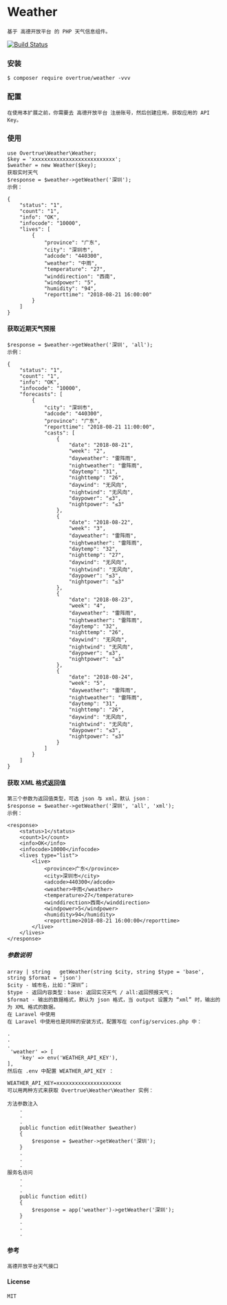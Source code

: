 # Weather
    基于 高德开放平台 的 PHP 天气信息组件。
[![Build Status](https://travis-ci.org/jiangyong19910326/weather.svg?branch=master)](https://travis-ci.org/jiangyong19910326/weather)
### 安装
    $ composer require overtrue/weather -vvv
### 配置
    在使用本扩展之前，你需要去 高德开放平台 注册账号，然后创建应用，获取应用的 API Key。
### 使用
    use Overtrue\Weather\Weather;
    $key = 'xxxxxxxxxxxxxxxxxxxxxxxxxxx';
    $weather = new Weather($key);
    获取实时天气
    $response = $weather->getWeather('深圳');
    示例：

    {
        "status": "1",
        "count": "1",
        "info": "OK",
        "infocode": "10000",
        "lives": [
            {
                "province": "广东",
                "city": "深圳市",
                "adcode": "440300",
                "weather": "中雨",
                "temperature": "27",
                "winddirection": "西南",
                "windpower": "5",
                "humidity": "94",
                "reporttime": "2018-08-21 16:00:00"
            }
        ]
    }
#### 获取近期天气预报
    $response = $weather->getWeather('深圳', 'all');
    示例：

    {
        "status": "1", 
        "count": "1", 
        "info": "OK", 
        "infocode": "10000", 
        "forecasts": [
            {
                "city": "深圳市", 
                "adcode": "440300", 
                "province": "广东", 
                "reporttime": "2018-08-21 11:00:00", 
                "casts": [
                    {
                        "date": "2018-08-21", 
                        "week": "2", 
                        "dayweather": "雷阵雨", 
                        "nightweather": "雷阵雨", 
                        "daytemp": "31", 
                        "nighttemp": "26", 
                        "daywind": "无风向", 
                        "nightwind": "无风向", 
                        "daypower": "≤3", 
                        "nightpower": "≤3"
                    }, 
                    {
                        "date": "2018-08-22", 
                        "week": "3", 
                        "dayweather": "雷阵雨", 
                        "nightweather": "雷阵雨", 
                        "daytemp": "32", 
                        "nighttemp": "27", 
                        "daywind": "无风向", 
                        "nightwind": "无风向", 
                        "daypower": "≤3", 
                        "nightpower": "≤3"
                    }, 
                    {
                        "date": "2018-08-23", 
                        "week": "4", 
                        "dayweather": "雷阵雨", 
                        "nightweather": "雷阵雨", 
                        "daytemp": "32", 
                        "nighttemp": "26", 
                        "daywind": "无风向", 
                        "nightwind": "无风向", 
                        "daypower": "≤3", 
                        "nightpower": "≤3"
                    }, 
                    {
                        "date": "2018-08-24", 
                        "week": "5", 
                        "dayweather": "雷阵雨", 
                        "nightweather": "雷阵雨", 
                        "daytemp": "31", 
                        "nighttemp": "26", 
                        "daywind": "无风向", 
                        "nightwind": "无风向", 
                        "daypower": "≤3", 
                        "nightpower": "≤3"
                    }
                ]
            }
        ]
    }
#### 获取 XML 格式返回值
    第三个参数为返回值类型，可选 json 与 xml，默认 json：
    $response = $weather->getWeather('深圳', 'all', 'xml');
    示例：

    <response>
        <status>1</status>
        <count>1</count>
        <info>OK</info>
        <infocode>10000</infocode>
        <lives type="list">
            <live>
                <province>广东</province>
                <city>深圳市</city>
                <adcode>440300</adcode>
                <weather>中雨</weather>
                <temperature>27</temperature>
                <winddirection>西南</winddirection>
                <windpower>5</windpower>
                <humidity>94</humidity>
                <reporttime>2018-08-21 16:00:00</reporttime>
            </live>
        </lives>
    </response>
##### 参数说明
    array | string   getWeather(string $city, string $type = 'base', string $format = 'json')
    $city - 城市名，比如：“深圳”；
    $type - 返回内容类型：base: 返回实况天气 / all:返回预报天气；
    $format - 输出的数据格式，默认为 json 格式，当 output 设置为 “xml” 时，输出的为 XML 格式的数据。
    在 Laravel 中使用
    在 Laravel 中使用也是同样的安装方式，配置写在 config/services.php 中：

    .
    .
    .
     'weather' => [
        'key' => env('WEATHER_API_KEY'),
    ],
    然后在 .env 中配置 WEATHER_API_KEY ：

    WEATHER_API_KEY=xxxxxxxxxxxxxxxxxxxxx
    可以用两种方式来获取 Overtrue\Weather\Weather 实例：

    方法参数注入
        .
        .
        .
        public function edit(Weather $weather) 
        {
            $response = $weather->getWeather('深圳');
        }
        .
        .
        .
    服务名访问
        .
        .
        .
        public function edit() 
        {
            $response = app('weather')->getWeather('深圳');
        }
        .
        .
        .
#### 参考
    高德开放平台天气接口
#### License
    MIT

